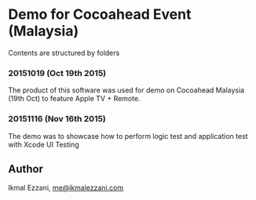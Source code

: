 # Demo for Cocoahead Event (Malaysia)
Contents are structured by folders

### 20151019 (Oct 19th 2015)
The product of this software was used for demo on Cocoahead Malaysia (19th Oct) to feature Apple TV + Remote.

### 20151116 (Nov 16th 2015)
The demo was to showcase how to perform logic test and application test with Xcode UI Testing

## Author

Ikmal Ezzani, me@ikmalezzani.com
